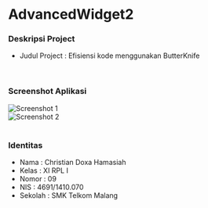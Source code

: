 # AdvancedWidget2
### Deskripsi Project
- Judul Project : Efisiensi kode menggunakan ButterKnife
<br>

### Screenshot Aplikasi
![Screenshot 1](https://github.com/zhergiuz/AdvancedWidget2/blob/master/1.png)<br>
![Screenshot 2](https://github.com/zhergiuz/AdvancedWidget2/blob/master/2.png)<br>
<br>

### Identitas
- Nama  : Christian Doxa Hamasiah
- Kelas : XI RPL I
- Nomor : 09
- NIS   : 4691/1410.070
- Sekolah  : SMK Telkom Malang
